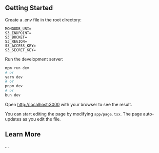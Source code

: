 ## Getting Started

Create a .env file in the root directory:

```enviromment
MONGODB_URI=
S3_ENDPOINT=
S3_BUCKET=
S3_REGION=
S3_ACCESS_KEY=
S3_SECRET_KEY=
```

Run the development server:

```bash
npm run dev
# or
yarn dev
# or
pnpm dev
# or
bun dev
```

Open [http://localhost:3000](http://localhost:3000) with your browser to see the result.

You can start editing the page by modifying `app/page.tsx`. The page auto-updates as you edit the file.

## Learn More

...
